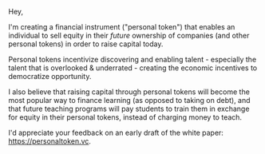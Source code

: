 Hey,

I'm creating a financial instrument ("personal token") that enables an individual to sell equity in their *future* ownership of companies (and other personal tokens) in order to raise capital today.

Personal tokens incentivize discovering and enabling talent - especially the talent that is overlooked & underrated - creating the economic incentives to democratize opportunity.

I also believe that raising capital through personal tokens will become the most popular way to finance learning (as opposed to taking on debt), and that future teaching programs will pay students to train them in exchange for equity in their personal tokens, instead of charging money to teach.

I'd appreciate your feedback on an early draft of the white paper: https://personaltoken.vc.
